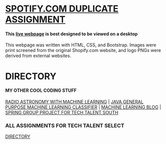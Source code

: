 # [SPOTIFY.COM DUPLICATE ASSIGNMENT](https://gwyche.github.io/Shopify/)
#### This [live webpage](https://gwyche.github.io/Shopify/) is best designed to be viewed on a desktop

This webpage was written with HTML, CSS, and Bootstrap.
Images were print screened from the original Shopify.com website, and logo PNGs were derived from external websites.




# DIRECTORY

#### MY OTHER COOL CODING STUFF
[RADIO ASTRONOMY WITH MACHINE LEARNING](https://github.com/gwyche/nn_pulsar_classifier) | [JAVA GENERAL PURPOSE MACHINE LEARNING CLASSIFIER](https://github.com/gwyche/deep_NN_general_purpose_V1) | [MACHINE LEARNING BLOG](https://gwyche.wordpress.com) | [SPRING GROUP PROJECT FOR TECH TALENT SOUTH](https://github.com/ttsbluetesla/spring_dealership_project)

### ALL ASSIGNMENTS FOR TECH TALENT SELECT 
[DIRECTORY](https://github.com/gwyche/Homeworks-for-TTS-Select/blob/master/README.md)

